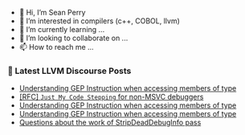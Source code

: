 - 👋 Hi, I’m Sean Perry
- 👀 I’m interested in compilers (c++, COBOL, llvm)
- 🌱 I’m currently learning ...
- 💞️ I’m looking to collaborate on ...
- 📫 How to reach me ...

<!---
s66perry/s66perry is a ✨ special ✨ repository because its `README.md` (this file) appears on your GitHub profile.
You can click the Preview link to take a look at your changes.
--->
### 📕 Latest LLVM Discourse Posts

<!-- DISCOURSE-LLVM:START -->
- [Understanding GEP Instruction when accessing members of type](https://discourse.llvm.org/t/understanding-gep-instruction-when-accessing-members-of-type/60341/4)
- [[RFC] `Just My Code Stepping` for non-MSVC debuggers](https://discourse.llvm.org/t/rfc-just-my-code-stepping-for-non-msvc-debuggers/60279/2)
- [Understanding GEP Instruction when accessing members of type](https://discourse.llvm.org/t/understanding-gep-instruction-when-accessing-members-of-type/60341/3)
- [Understanding GEP Instruction when accessing members of type](https://discourse.llvm.org/t/understanding-gep-instruction-when-accessing-members-of-type/60341/2)
- [Questions about the work of StripDeadDebugInfo pass](https://discourse.llvm.org/t/questions-about-the-work-of-stripdeaddebuginfo-pass/60278/6)
<!-- DISCOURSE-LLVM:END -->
